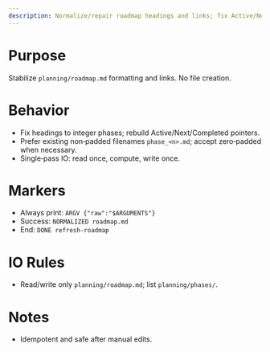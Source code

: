 ```yaml
---
description: Normalize/repair roadmap headings and links; fix Active/Next/Completed (dalton-2)
---
```


# Purpose

Stabilize `planning/roadmap.md` formatting and links. No file creation.

# Behavior

- Fix headings to integer phases; rebuild Active/Next/Completed pointers.
- Prefer existing non‑padded filenames `phase_<n>.md`; accept zero‑padded when necessary.
- Single‑pass IO: read once, compute, write once.

# Markers

- Always print: `ARGV {"raw":"$ARGUMENTS"}`
- Success: `NORMALIZED roadmap.md`
- End: `DONE refresh-roadmap`

# IO Rules

- Read/write only `planning/roadmap.md`; list `planning/phases/`.

# Notes

- Idempotent and safe after manual edits.
